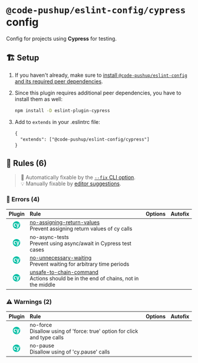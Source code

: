 # `@code-pushup/eslint-config/cypress` config

Config for projects using **Cypress** for testing.

## 🏗️ Setup

1. If you haven't already, make sure to [install `@code-pushup/eslint-config` and its required peer dependencies](../README.md#🏗️-setup).
2. Since this plugin requires additional peer dependencies, you have to install them as well:
   
   ```sh
   npm install -D eslint-plugin-cypress
   ```
3. Add to `extends` in your .eslintrc file:
   
   ```jsonc
   {
     "extends": ["@code-pushup/eslint-config/cypress"]
   }
   ```


## 📏 Rules (6)

> 🔧 Automatically fixable by the [`--fix` CLI option](https://eslint.org/docs/user-guide/command-line-interface#--fix).<br>💡 Manually fixable by [editor suggestions](https://eslint.org/docs/developer-guide/working-with-rules#providing-suggestions).

### 🚨 Errors (4)

| Plugin | Rule | Options | Autofix |
| :-: | :-- | :-- | :-: |
| [![cypress](./icons/material/cypress.png)](https://github.com/cypress-io/eslint-plugin-cypress#readme) | [no-assigning-return-values](https://on.cypress.io/best-practices#Assigning-Return-Values)<br>Prevent assigning return values of cy calls |  |  |
| [![cypress](./icons/material/cypress.png)](https://github.com/cypress-io/eslint-plugin-cypress#readme) | no-async-tests<br>Prevent using async/await in Cypress test cases |  |  |
| [![cypress](./icons/material/cypress.png)](https://github.com/cypress-io/eslint-plugin-cypress#readme) | [no-unnecessary-waiting](https://on.cypress.io/best-practices#Unnecessary-Waiting)<br>Prevent waiting for arbitrary time periods |  |  |
| [![cypress](./icons/material/cypress.png)](https://github.com/cypress-io/eslint-plugin-cypress#readme) | [unsafe-to-chain-command](https://docs.cypress.io/guides/core-concepts/retry-ability#Actions-should-be-at-the-end-of-chains-not-the-middle)<br>Actions should be in the end of chains, not in the middle |  |  |

### ⚠️ Warnings (2)

| Plugin | Rule | Options | Autofix |
| :-: | :-- | :-- | :-: |
| [![cypress](./icons/material/cypress.png)](https://github.com/cypress-io/eslint-plugin-cypress#readme) | no-force<br>Disallow using of 'force: true' option for click and type calls |  |  |
| [![cypress](./icons/material/cypress.png)](https://github.com/cypress-io/eslint-plugin-cypress#readme) | no-pause<br>Disallow using of 'cy.pause' calls |  |  |